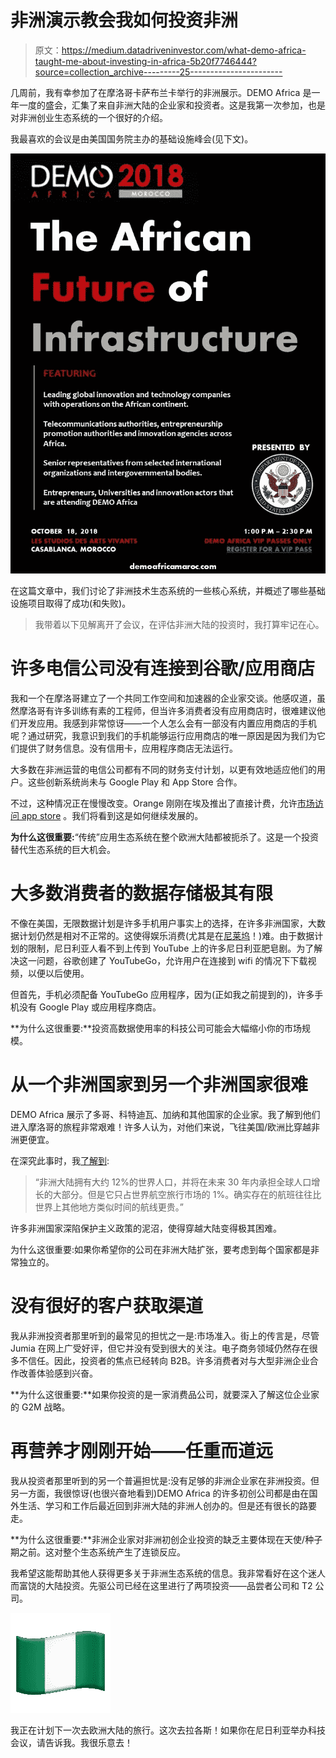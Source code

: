 # 非洲演示教会我如何投资非洲

> 原文：<https://medium.datadriveninvestor.com/what-demo-africa-taught-me-about-investing-in-africa-5b20f7746444?source=collection_archive---------25----------------------->

几周前，我有幸参加了在摩洛哥卡萨布兰卡举行的非洲展示。DEMO Africa 是一年一度的盛会，汇集了来自非洲大陆的企业家和投资者。这是我第一次参加，也是对非洲创业生态系统的一个很好的介绍。

我最喜欢的会议是由美国国务院主办的基础设施峰会(见下文)。

![](img/4610d3527b9cfa4eabaed64abfd047c4.png)

在这篇文章中，我们讨论了非洲技术生态系统的一些核心系统，并概述了哪些基础设施项目取得了成功(和失败)。

> 我带着以下见解离开了会议，在评估非洲大陆的投资时，我打算牢记在心。

# 许多电信公司没有连接到谷歌/应用商店

我和一个在摩洛哥建立了一个共同工作空间和加速器的企业家交谈。他感叹道，虽然摩洛哥有许多训练有素的工程师，但当许多消费者没有应用商店时，很难建议他们开发应用。我感到非常惊讶——一个人怎么会有一部没有内置应用商店的手机呢？通过研究，我意识到我们的手机能够运行应用商店的唯一原因是因为我们为它们提供了财务信息。没有信用卡，应用程序商店无法运行。

大多数在非洲运营的电信公司都有不同的财务支付计划，以更有效地适应他们的用户。这些创新系统尚未与 Google Play 和 App Store 合作。

不过，这种情况正在慢慢改变。Orange 刚刚在埃及推出了直接计费，允许[市场访问 app store](https://fortumo.com/press/orange-fortumo-expand-direct-carrier-billing-partnership-to-egypt/) 。我们将看到这是如何继续发展的。

**为什么这很重要:**“传统”应用生态系统在整个欧洲大陆都被扼杀了。这是一个投资替代生态系统的巨大机会。

# 大多数消费者的数据存储极其有限

不像在美国，无限数据计划是许多手机用户事实上的选择，在许多非洲国家，大数据计划仍然是相对不正常的。这使得娱乐消费(尤其是在[尼莱坞](https://en.wikipedia.org/wiki/Nollywood)！)难。由于数据计划的限制，尼日利亚人看不到上传到 YouTube 上的许多尼日利亚肥皂剧。为了解决这一问题，谷歌创建了 YouTubeGo，允许用户在连接到 wifi 的情况下下载视频，以便以后使用。

但首先，手机必须配备 YouTubeGo 应用程序，因为(正如我之前提到的)，许多手机没有 Google Play 或应用程序商店。

**为什么这很重要:**投资高数据使用率的科技公司可能会大幅缩小你的市场规模。

# 从一个非洲国家到另一个非洲国家很难

DEMO Africa 展示了多哥、科特迪瓦、加纳和其他国家的企业家。我了解到他们进入摩洛哥的旅程非常艰难！许多人认为，对他们来说，飞往美国/欧洲比穿越非洲更便宜。

在深究此事时，我[了解到](https://www.citylab.com/transportation/2017/11/why-is-african-air-travel-so-terrible/546422/):

> “非洲大陆拥有大约 12%的世界人口，并将在未来 30 年内承担全球人口增长的大部分。但是它只占世界航空旅行市场的 1%。确实存在的航班往往比世界上其他地方类似时间的航线更贵。”

许多非洲国家深陷保护主义政策的泥沼，使得穿越大陆变得极其困难。

为什么这很重要:如果你希望你的公司在非洲大陆扩张，要考虑到每个国家都是非常独立的。

# 没有很好的客户获取渠道

我从非洲投资者那里听到的最常见的担忧之一是:市场准入。街上的传言是，尽管 Jumia 在网上广受好评，但它并没有受到很大的关注。电子商务领域仍然存在很多不信任。因此，投资者的焦点已经转向 B2B。许多消费者对与大型非洲企业合作改善体验感到兴奋。

**为什么这很重要:**如果你投资的是一家消费品公司，就要深入了解这位企业家的 G2M 战略。

# 再营养才刚刚开始——任重而道远

我从投资者那里听到的另一个普遍担忧是:没有足够的非洲企业家在非洲投资。但另一方面，我很惊讶(也很兴奋地看到)DEMO Africa 的许多初创公司都是由在国外生活、学习和工作后最近回到非洲大陆的非洲人创办的。但是还有很长的路要走。

**为什么这很重要:**非洲企业家对非洲初创企业投资的缺乏主要体现在天使/种子期之前。这对整个生态系统产生了连锁反应。

我希望这能帮助其他人获得更多关于非洲生态系统的信息。我非常看好在这个迷人而富饶的大陆投资。先驱公司已经在这里进行了两项投资——品尝者公司和 T2 公司。

![](img/93fe618c003d9647ad6cd83c5a4b403d.png)

我正在计划下一次去欧洲大陆的旅行。这次去拉各斯！如果你在尼日利亚举办科技会议，请告诉我。我很乐意去！